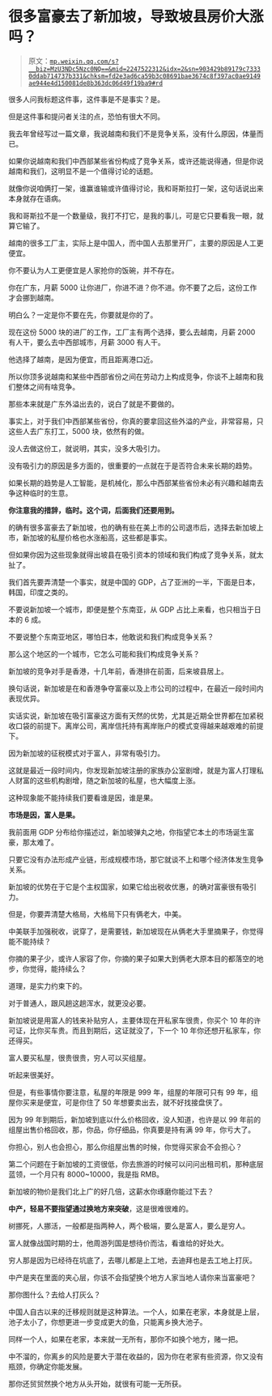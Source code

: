 # 很多富豪去了新加坡，导致坡县房价大涨吗？

> 原文：[`mp.weixin.qq.com/s?__biz=MzU3NDc5Nzc0NQ==&mid=2247522312&idx=2&sn=903429b89179c73330ddab714737b331&chksm=fd2e3ad6ca59b3c08691bae3674c8f397ac0ae9149ae944e4d150081de8b363dc06d49f19ba9#rd`](http://mp.weixin.qq.com/s?__biz=MzU3NDc5Nzc0NQ==&mid=2247522312&idx=2&sn=903429b89179c73330ddab714737b331&chksm=fd2e3ad6ca59b3c08691bae3674c8f397ac0ae9149ae944e4d150081de8b363dc06d49f19ba9#rd)

很多人问我标题这件事，这件事是不是事实？是。 

但是这件事和提问者关注的点，恐怕有很大不同。 

我去年曾经写过一篇文章，我说越南和我们不是竞争关系，没有什么原因，体量而已。 

如果你说越南和我们中西部某些省份构成了竞争关系，或许还能说得通，但是你说越南和我们，这明显不是一个值得讨论的话题。 

就像你说咱俩打一架，谁赢谁输或许值得讨论，我和哥斯拉打一架，这句话说出来本身就存在语病。

我和哥斯拉不是一个数量级，我打不打它，是我的事儿，可是它只要看我一眼，就算它输了。 

越南的很多工厂主，实际上是中国人，而中国人去那里开厂，主要的原因是人工更便宜。 

你不要认为人工更便宜是人家抢你的饭碗，并不存在。 

你在广东，月薪 5000 让你进厂，你进不进？你不进。你不要了之后，这份工作才会挪到越南。 

明白么？一定是你不要在先，你要就是你的了。 

现在这份 5000 块的进厂的工作，工厂主有两个选择，要么去越南，月薪 2000 有人干，要么去中西部城市，月薪 3000 有人干。 

他选择了越南，是因为便宜，而且距离港口近。

所以你顶多说越南和某些中西部省份之间在劳动力上构成竞争，你谈不上越南和我们整体之间有啥竞争。 

那些本来就是广东外溢出去的，说白了就是不要做的。 

事实上，对于我们中西部某些省份，你真的要拿回这些外溢的产业，非常容易，只这些人去广东打工，5000 块，依然有的做。 

没人去做这份工，就说明，其实，没多大吸引力。 

没有吸引力的原因是多方面的，很重要的一点就在于是否符合未来长期的趋势。 

如果长期的趋势是人工智能，是机械化，那么中西部某些省份未必有兴趣和越南去争这种临时的生意。

**你注意我的措辞，临时。这个词，后面我们还要用到。**

的确有很多富豪去了新加坡，也的确有些在美上市的公司退市后，选择去新加坡上市，新加坡的私屋价格也水涨船高，这些都是事实。 

但如果你因为这些现象就得出坡县在吸引资本的领域和我们构成了竞争关系，就太扯了。 

我们首先要弄清楚一个事实，就是中国的 GDP，占了亚洲的一半，下面是日本，韩国，印度之类的。 

不要说新加坡一个城市，即便是整个东南亚，从 GDP 占比上来看，也只相当于日本的 6 成。

不要说整个东南亚地区，哪怕日本，他敢说和我们构成竞争关系？

那么这个地区的一个城市，它怎么可能和我们构成竞争关系？

新加坡的竞争对手是香港，十几年前，香港排在前面，后来坡县居上。

换句话说，新加坡是在和香港争夺富豪以及上市公司的过程中，在最近一段时间内表现优异。

实话实说，新加坡在吸引富豪这方面有天然的优势，尤其是近期全世界都在加紧税收口袋的前提下。离岸公司，离岸信托持有离岸账户的模式变得越来越艰难的前提下。 

因为新加坡的征税模式对于富人，非常有吸引力。 

这就是最近一段时间内，你发现新加坡注册的家族办公室剧增，就是为富人打理私人财富的这些机构剧增，随之新加坡的私屋，也大幅度上涨。 

这种现象能不能持续我们要看谁是因，谁是果。 

**市场是因，富人是果。**

我前面用 GDP 分布给你描述过，新加坡弹丸之地，你指望它本土的市场诞生富豪，那太难了。 

只要它没有办法形成产业链，形成规模市场，那它就谈不上和哪个经济体发生竞争关系。 

新加坡的优势在于它是个主权国家，如果它给出税收优惠，的确对富豪很有吸引力。 

但是，你要弄清楚大格局，大格局下只有俩老大，中美。

中美联手加强税收，说穿了，是需要钱，新加坡现在从俩老大手里摘果子，你觉得能不能持续？ 

你摘的果子少，或许人家容了你，你摘的果子如果大到俩老大原本目的都落空的地步，你觉得，能持续么？ 

道理，是实力约束下的。 

对于普通人，跟风趟这趟浑水，就更没必要。 

新加坡说是用富人的钱来补贴穷人，主要体现在开私家车很贵，你买个 10 年的许可证，比你买车贵。而且到期后，这证就没了，下一个 10 年你还想开私家车，你还得买。 

富人要买私屋，很贵很贵，穷人可以买组屋。 

听起来很美好。 

但是，有些事情你要注意，私屋的年限是 999 年，组屋的年限可只有 99 年，组屋你买来是便宜，可是你住了 50 年想要卖出去，就不好找接盘侠了。

因为 99 年到期后，新加坡到底以什么价格回收，没人知道，也许是以 99 年前的组屋出售价格回收，那，你品，你仔细品，你真要是持有满 99 年，你亏大了。 

你担心，别人也会担心，那么你组屋出售的时候，你觉得买家会不会担心？ 

第二个问题在于新加坡的工资很低，你去旅游的时候可以问问出租司机，那种底层蓝领，一个月只有 8000~10000，我是指 RMB。 

新加坡的物价是我们北上广的好几倍，这薪水你琢磨你能过下去？ 

**中产，轻易不要指望通过换地方来突破**，这是很难很难的。 

树挪死，人挪活，一般都是指两种人，两个极端，要么是富人，要么是穷人。 

富人就像战国时期的士，他周游列国是想待价而沽，看谁给的好处大。 

穷人那是因为已经待在坑底了，去哪儿都是上工地，去迪拜也是去工地上打灰。

中产是夹在里面的夹心层，你该不会指望换个地方人家当地人请你来当富豪吧？ 

那你图什么？去给人打灰么？ 

中国人自古以来的迁移规则就是这种算法。一个人，如果在老家，本身就是上层，池子太小了，你想更进一步变成更大的鱼，只能离乡换大池子。 

同样一个人，如果在老家，本来就一无所有，那你不如换个地方，赌一把。 

中不溜的，你离乡的风险是要大于潜在收益的，因为你在老家有些资源，你又没有瓶颈，你确定你能发展。 

那你还贸贸然换个地方从头开始，就很有可能一无所获。